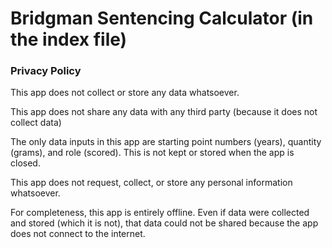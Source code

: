 # Bridgman Sentencing Calculator (in the index file)


### Privacy Policy

This app does not collect or store any data whatsoever.

This app does not share any data with any third party (because it does not collect data)

The only data inputs in this app are starting point numbers (years), quantity (grams), and role (scored).  This is not kept or stored when the app is closed.

This app does not request, collect, or store any personal information whatsoever.

For completeness, this app is entirely offline.  Even if data were collected and stored (which it is not), that data could not be shared because the app does not connect to the internet.
